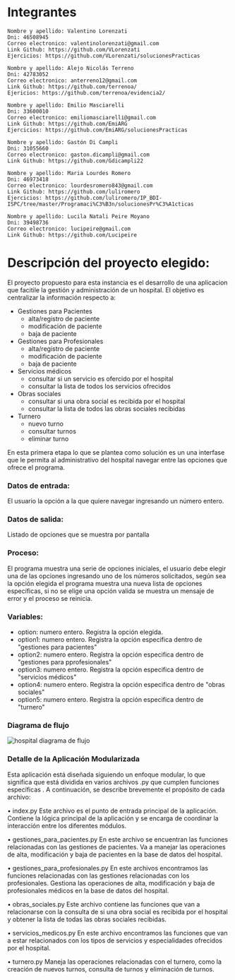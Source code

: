 # Integrantes

    Nombre y apellido: Valentino Lorenzati
    Dni: 46508945
    Correo electronico: valentinolorenzati@gmail.com
    Link Github: https://github.com/VLorenzati
    Ejercicios: https://github.com/VLorenzati/solucionesPracticas

    Nombre y apellido: Alejo Nicolás Terreno
    Dni: 42783052    
    Correo electronico: anterreno12@gmail.com
    Link Github: https://github.com/terrenoa/
    Ejericios: https://github.com/terrenoa/evidencia2/

    Nombre y apellido: Emilio Masciarelli
    Dni: 33600010
    Correo electronico: emiliomasciarelli@gmail.com
    Link Github: https://github.com/EmiARG
    Ejercicios: https://github.com/EmiARG/solucionesPracticas

    Nombre y apellido: Gastón Di Campli
    Dni: 31055660
    Correo electronico: gaston.dicampli@gmail.com
    Link Github: https://github.com/Gdicampli22

    Nombre y apellido: Maria Lourdes Romero
    Dni: 46973418
    Correo electronico: lourdesromero843@gmail.com
    Link Github: https://github.com/luliromero
    Ejercicios: https://github.com/luliromero/IP_BDI-ISPC/tree/master/Programaci%C3%B3n/solucionesPr%C3%A1cticas

    Nombre y apellido: Lucila Natali Peire Moyano
    Dni: 39498736
    Correo electronico: lucipeire@gmail.com
    Link Github: https://github.com/Lucipeire

# Descripción del proyecto elegido:
El proyecto propuesto para esta instancia es el desarrollo de una aplicacion que facitile la gestión y administración de un hospital.
El objetivo es centralizar la información respecto a:
- Gestiones para Pacientes
  - alta/registro de paciente
  - modificación de paciente
  - baja de paciente
- Gestiones para Profesionales
  - alta/registro de paciente
  - modificación de paciente
  - baja de paciente
- Servicios médicos
  - consultar si un servicio es ofercido por el hospital
  - consultar la lista de todos los servicios ofrecidos
- Obras sociales
  - consultar si una obra social es recibida por el hospital
  - consultar la lista de todos las obras sociales recibidas
- Turnero
  - nuevo turno
  - consultar turnos
  - eliminar turno
  
En esta primera etapa lo que se plantea como solución es un una interfase que le permita al administrativo del hospital navegar entre las opciones que ofrece el programa.

### Datos de entrada:
El usuario la opción a la que quiere navegar ingresando un número entero.
### Datos de salida:
Listado de opciones que se muestra por pantalla
### Proceso:
El programa muestra una serie de opciones iniciales,
el usuario debe elegir una de las opciones ingresando uno de los números solicitados,
según sea la opción elegida el programa muestra una nueva lista de opciones específicas,
si no se elige una opción valida se muestra un mensaje de error y el proceso se reinicia.
### Variables:
- option: numero entero. Registra la opción elegida.
- option1: numero entero. Registra la opción especifica dentro de "gestiones para pacientes"
- option2: numero entero. Registra la opción especifica dentro de "gestiones para pprofesionales"
- option3: numero entero. Registra la opción especifica dentro de "servicios médicos"
- option4: numero entero. Registra la opción especifica dentro de "obras sociales"
- option5: numero entero. Registra la opción especifica dentro de "turnero"

### Diagrama de flujo
![hospital diagrama de flujo](https://github.com/EmiARG/ispcproyectointegrador/assets/85424039/949d243b-9ddf-4e4e-8126-782abd2d8fca)


### Detalle de la Aplicación Modularizada
Esta aplicación está diseñada siguiendo un enfoque modular, lo que significa que está dividida en varios archivos .py que cumplen funciones específicas . A continuación, se describe brevemente el propósito de cada archivo:

• index.py
Este archivo es el punto de entrada principal de la aplicación. Contiene la lógica principal de la aplicación y se encarga de coordinar la interacción entre los diferentes módulos.

• gestiones_para_pacientes.py
En este archivo se encuentran las funciones relacionadas con las gestiones de pacientes.  Va a manejar las operaciones de alta, modificación y baja de pacientes en la base de datos del hospital.

• gestiones_para_profesionales.py
En este archivos encontramos las  funciones relacionadas con las gestiones relacionadas con los profesionales. Gestiona las operaciones de alta, modificación y baja de profesionales médicos en la base de datos del hospital.

• obras_sociales.py
Este archivo contiene las funciones que van a relacionarse con la consulta de si una obra social es recibida por el hospital y obtener la lista de todas las obras sociales recibidas.

• servicios_medicos.py
En este archivo encontramos las funciones que van a estar relacionados con los tipos de servicios y especialidades ofrecidos por el hospital.

• turnero.py
Maneja las operaciones relacionadas con el turnero, como la creación de nuevos turnos, consulta de turnos y eliminación de turnos.
